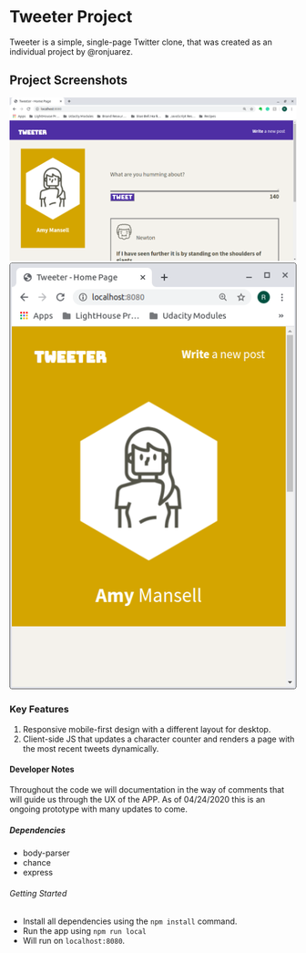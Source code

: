 # Tweeter Project

Tweeter is a simple, single-page Twitter clone, that was created as an individual project by @ronjuarez.

## Project Screenshots

!["ScreenShot of Desktop View"](https://github.com/ronjuarez/tweeter/blob/master/docs/dektop-view.png)
!["ScreenShot of Mobile View"](https://github.com/ronjuarez/tweeter/blob/master/docs/mobile-view.png)


### Key Features

1. Responsive mobile-first design with a different layout for desktop.
2. Client-side JS that updates a character counter and renders a page with the most recent tweets dynamically.


#### Developer Notes

Throughout the code we will documentation in the way of comments that will guide us through the UX of the APP. As of 04/24/2020 this is an ongoing prototype with many updates to come.

##### Dependencies

- body-parser
- chance
- express

###### Getting Started
- Install all dependencies using the `npm install` command.
- Run the app using `npm run local`
- Will run on `localhost:8080`.
